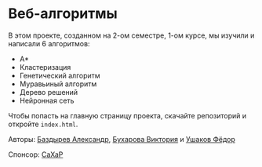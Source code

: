 # Веб-алгоритмы

В этом проекте, созданном на 2-ом семестре, 1-ом курсе, мы изучили и написали 6 алгоритмов:

- A*
- Кластеризация
- Генетический алгоритм
- Муравьиный алгоритм
- Дерево решений
- Нейронная сеть

Чтобы попасть на главную страницу проекта, скачайте репозиторий и откройте `index.html`.

Авторы: [Баздырев Александр](https://vk.com/sasha.bazdyrev2013), [Бухарова Виктория](https://vk.com/sugarnotfound)
и [Ушаков Фёдор](https://vk.com/2slw4u)

Спонсор: [CaXaP](https://vk.com/ttydrus)
